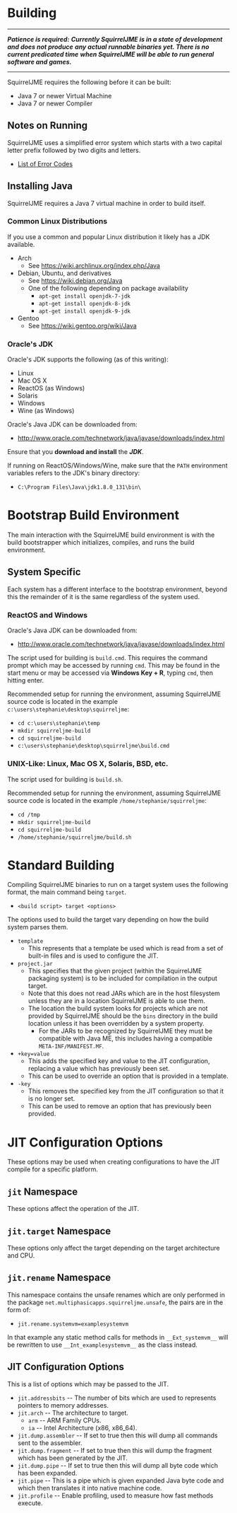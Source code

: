 # Building

------------------------------------------------------------------------------

***Patience is required:***
***Currently SquirrelJME is in a state of development and does not produce***
***any actual runnable binaries yet. There is no current predicated time***
***when SquirrelJME will be able to run general software and games.***

------------------------------------------------------------------------------

SquirrelJME requires the following before it can be built:

 * Java 7 or newer Virtual Machine
 * Java 7 or newer Compiler

## Notes on Running

SquirrelJME uses a simplified error system which starts with a two capital
letter prefix followed by two digits and letters.

 * [List of Error Codes](http://multiphasicapps.net/uv/errors.mkd)

## Installing Java

SquirrelJME requires a Java 7 virtual machine in order to build itself.

### Common Linux Distributions

If you use a common and popular Linux distribution it likely has a JDK
available.

 * Arch
   * See <https://wiki.archlinux.org/index.php/Java>
 * Debian, Ubuntu, and derivatives
   * See <https://wiki.debian.org/Java>
   * One of the following depending on package availability
     * `apt-get install openjdk-7-jdk`
     * `apt-get install openjdk-8-jdk`
     * `apt-get install openjdk-9-jdk`
 * Gentoo
   * See <https://wiki.gentoo.org/wiki/Java>

### Oracle's JDK

Oracle's JDK supports the following (as of this writing):

 * Linux
 * Mac OS X
 * ReactOS (as Windows)
 * Solaris
 * Windows
 * Wine (as Windows)

Oracle's Java JDK can be downloaded from:

 * <http://www.oracle.com/technetwork/java/javase/downloads/index.html>
 
Ensure that you **download and install** the ***JDK***.

If running on ReactOS/Windows/Wine, make sure that the `PATH` environment
variables refers to the JDK's binary directory:

 * `C:\Program Files\Java\jdk1.8.0_131\bin\`

# Bootstrap Build Environment

The main interaction with the SquirrelJME build environment is with the build
bootstrapper which initializes, compiles, and runs the build environment.

## System Specific

Each system has a different interface to the bootstrap environment, beyond this
the remainder of it is the same regardless of the system used.

### ReactOS and Windows

Oracle's Java JDK can be downloaded from:

 * <http://www.oracle.com/technetwork/java/javase/downloads/index.html>

The script used for building is `build.cmd`. This requires the command prompt
which may be accessed by running `cmd`. This may be found in the start menu
or may be accessed via **Windows Key + R**, typing `cmd`, then hitting enter.

Recommended setup for running the environment, assuming SquirrelJME source
code is located in the example `c:\users\stephanie\desktop\squirreljme`:

 * `cd c:\users\stephanie\temp`
 * `mkdir squirreljme-build`
 * `cd squirreljme-build`
 * `c:\users\stephanie\desktop\squirreljme\build.cmd`

### UNIX-Like: Linux, Mac OS X, Solaris, BSD, etc.

The script used for building is `build.sh`.

Recommended setup for running the environment, assuming SquirrelJME source
code is located in the example `/home/stephanie/squirreljme`:

 * `cd /tmp`
 * `mkdir squirreljme-build`
 * `cd squirreljme-build`
 * `/home/stephanie/squirreljme/build.sh`

# Standard Building

Compiling SquirrelJME binaries to run on a target system uses the following
format, the main command being `target`.

 * `<build script> target <options>`

The options used to build the target vary depending on how the build system
parses them.

 * `template`
   * This represents that a template be used which is read from a set of
     built-in files and is used to configure the JIT.
 * `project.jar`
   * This specifies that the given project (within the SquirrelJME packaging
     system) is to be included for compilation in the output target.
   * Note that this does not read JARs which are in the host filesystem unless
     they are in a location SquirrelJME is able to use them.
   * The location the build system looks for projects which are not provided
     by SquirrelJME should be the `bins` directory in the build location unless
     it has been overridden by a system property.
     * For the JARs to be recognized by SquirrelJME they must be compatible
       with Java ME, this includes having a compatible `META-INF/MANIFEST.MF`.
 * `+key=value`
   * This adds the specified key and value to the JIT configuration, replacing
     a value which has previously been set.
   * This can be used to override an option that is provided in a template.
 * `-key`
   * This removes the specified key from the JIT configuration so that it is
     no longer set.
   * This can be used to remove an option that has previously been provided.

# JIT Configuration Options

These options may be used when creating configurations to have the JIT compile
for a specific platform.

## `jit` Namespace

These options affect the operation of the JIT.

## `jit.target` Namespace

These options only affect the target depending on the target architecture and
CPU.

## `jit.rename` Namespace

This namespace contains the unsafe renames which are only performed in the
package `net.multiphasicapps.squirreljme.unsafe`, the pairs are in the form of:

 * `jit.rename.systemvm=examplesystemvm`

In that example any static method calls for methods in `__Ext_systemvm__` will
be rewritten to use `__Int_examplesystemvm__` as the class instead.

## JIT Configuration Options

This is a list of options which may be passed to the JIT.

 * `jit.addressbits` -- The number of bits which are used to represents
   pointers to memory addresses.
 * `jit.arch` -- The architecture to target.
   * `arm` -- ARM Family CPUs.
   * `ia` -- Intel Architecture (x86, x86_64).
 * `jit.dump.assembler` -- If set to true then this will dump all commands sent
   to the assembler.
 * `jit.dump.fragment` -- If set to true then this will dump the fragment which
   has been generated by the JIT.
 * `jit.dump.pipe` -- If set to true then this will dump all byte code
   which has been expanded.
 * `jit.pipe` -- This is a pipe which is given expanded Java byte code and
   which then translates it into native machine code.
 * `jit.profile` -- Enable profiling, used to measure how fast methods
   execute.

